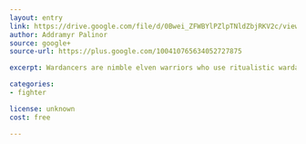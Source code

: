 ```yaml
---
layout: entry
link: https://drive.google.com/file/d/0Bwei_ZFWBYlPZlpTNldZbjRKV2c/view?usp=sharing&resourcekey=0-8vt11ZpmrGVltfx4Bi27Rg
author: Addramyr Palinor
source: google+
source-url: https://plus.google.com/100410765634052727875

excerpt: Wardancers are nimble elven warriors who use ritualistic wardances to fight erratically. Their signature move is Wardance which gives them Holds they can spend to activate various wardance styles.

categories:
- fighter

license: unknown
cost: free

---
```

